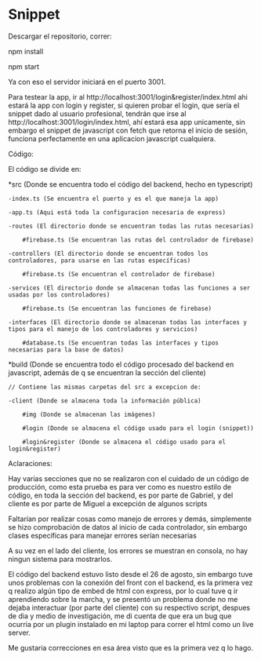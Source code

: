 # Snippet
Descargar el repositorio, correr:

npm install

npm start

Ya con eso el servidor iniciará en el puerto 3001.

Para testear la app, ir al http://localhost:3001/login&register/index.html ahi estará la app con login y register, si quieren probar el login, que sería el snippet dado al usuario profesional, tendrán que irse al http://localhost:3001/login/index.html, ahí estará esa app unicamente, sin embargo el snippet de javascript con fetch que retorna el inicio de sesión, funciona perfectamente en una aplicacion javascript cualquiera. 

Código:

El código se divide en:

*src (Donde se encuentra todo el código del backend, hecho en typescript)

	-index.ts (Se encuentra el puerto y es el que maneja la app)

	-app.ts (Aqui está toda la configuracion necesaria de express)
	
	-routes (El directorio donde se encuentran todas las rutas necesarias)

		#firebase.ts (Se encuentran las rutas del controlador de firebase)
	
	-controllers (El directorio donde se encuentran todos los controladores, para usarse en las rutas específicas)

		#firebase.ts (Se encuentran el controlador de firebase)

	-services (El directorio donde se almacenan todas las funciones a ser usadas por los controladores)

		#firebase.ts (Se encuentran las funciones de firebase)

	-interfaces (El directorio donde se almacenan todas las interfaces y tipos para el manejo de los controladores y servicios)

		#database.ts (Se encuentran todas las interfaces y tipos necesarias para la base de datos)

*build (Donde se encuentra todo el código procesado del backend en javascript, además de q se encuentran la sección del cliente)

	// Contiene las mismas carpetas del src a excepcion de:

	-client (Donde se almacena toda la información pública)

		#img (Donde se almacenan las imágenes)

		#login (Donde se almacena el código usado para el login (snippet))

		#login&register (Donde se almacena el código usado para el login&register)


Aclaraciones:

Hay varias secciones que no se realizaron con el cuidado de un código de producción, como esta prueba es para ver como es nuestro estilo de código, en toda la sección del backend, es por parte de Gabriel, y del cliente es por parte de Miguel a excepción de algunos scripts

Faltarían por realizar cosas como manejo de errores y demás, simplemente se hizo comprobación de datos al inicio de cada controlador, sin embargo clases específicas para manejar errores serían necesarias

A su vez en el lado del cliente, los errores se muestran en consola, no hay ningun sistema para mostrarlos.

El código del backend estuvo listo desde el 26 de agosto, sin embargo tuve unos problemas con la conexión del front con el backend, es la primera vez q realizo algún tipo de embed de html con express, por lo cual tuve q ir aprendiendo sobre la marcha, y se presentó un problema donde no me dejaba interactuar (por parte del cliente) con su respectivo script, despues de dia y medio de investigación, me di cuenta de que era un bug que ocurria por un plugin instalado en mi laptop para correr el html como un live server.

Me gustaria correcciones en esa área visto que es la primera vez q lo hago.


